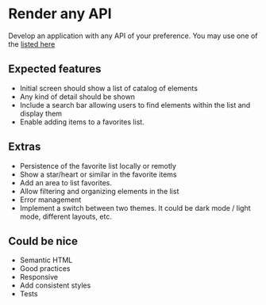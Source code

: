 # Render any API 

Develop an application with any API of your preference. You may use one of the [listed here](https://github.com/silviaespanagil/tech-challenges/blob/main/openAccessAPI.md)

## Expected features

* Initial screen should show a list of catalog of elements
* Any kind of detail should be shown
* Include a search bar allowing users to find elements within the list and display them
* Enable adding items to a favorites list. 

## Extras

* Persistence of the favorite list locally or remotly
* Show a star/heart or similar in the favorite items
* Add an area to list favorites.
* Allow filtering and organizing elements in the list
* Error management
* Implement a switch between two themes. It could be dark mode / light mode, different layouts, etc.

## Could be nice

* Semantic HTML
* Good practices
* Responsive
* Add consistent styles
* Tests
  
